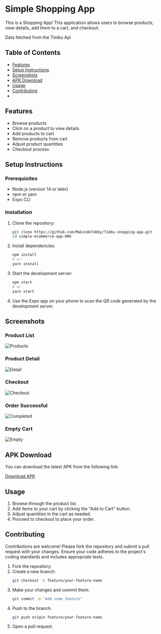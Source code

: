 # Simple Shopping App

This is a Shopping App! This application allows users to browse products, view details, add them to a cart, and checkout.

Data fetched from the Timbu Api

## Table of Contents

- [Features](#features)
- [Setup Instructions](#setup-instructions)
- [Screenshots](#screenshots)
- [APK Download](#apk-download)
- [Usage](#usage)
- [Contributing](#contributing)
-

## Features

- Browse products
- Click on a product to view details
- Add products to cart
- Remove products from cart
- Adjust product quantities
- Checkout process

## Setup Instructions

### Prerequisites

- Node.js (version 14 or later)
- npm or yarn
- Expo CLI

### Installation

1. Clone the repository:

   ```sh
   git clone https://github.com/MakindeTobby/Timbu-shopping-app.git
   cd simple-ecommerce-app-HNG
   ```

2. Install dependencies:

   ```sh
   npm install
   # or
   yarn install
   ```

3. Start the development server:

   ```sh
   npm start
   # or
   yarn start
   ```

4. Use the Expo app on your phone to scan the QR code generated by the development server.

## Screenshots

### Product List

![Products](./assets/screenshot/product.png)

### Product Detail

![Detail](./assets/screenshot/detailPage.png)

### Checkout

![Checkout](./assets/screenshot/cart.png)

### Order Successful

![Completed](./assets/screenshot/checkout.png)

### Empty Cart

![Empty](./assets/screenshot/empty.png)

## APK Download

You can download the latest APK from the following link:

[Download APK](https://expo.dev/artifacts/eas/7kc4KrvSooRYnbWNVhjuMN.apk)

## Usage

1. Browse through the product list.
2. Add items to your cart by clicking the "Add to Cart" button.
3. Adjust quantities in the cart as needed.
4. Proceed to checkout to place your order.

## Contributing

Contributions are welcome! Please fork the repository and submit a pull request with your changes. Ensure your code adheres to the project's coding standards and includes appropriate tests.

1. Fork the repository.
2. Create a new branch:
   ```sh
   git checkout -b feature/your-feature-name
   ```
3. Make your changes and commit them:
   ```sh
   git commit -m "Add some feature"
   ```
4. Push to the branch:
   ```sh
   git push origin feature/your-feature-name
   ```
5. Open a pull request.

